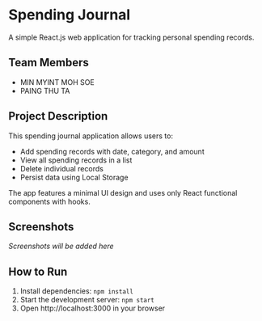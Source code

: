 # Spending Journal

A simple React.js web application for tracking personal spending records.

## Team Members
- MIN MYINT MOH SOE
- PAING THU TA

## Project Description
This spending journal application allows users to:
- Add spending records with date, category, and amount
- View all spending records in a list
- Delete individual records
- Persist data using Local Storage

The app features a minimal UI design and uses only React functional components with hooks.

## Screenshots
*Screenshots will be added here*

## How to Run
1. Install dependencies: `npm install`
2. Start the development server: `npm start`
3. Open http://localhost:3000 in your browser 